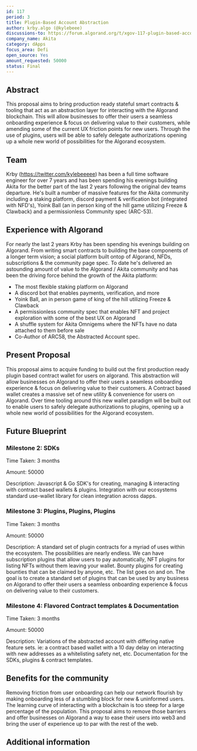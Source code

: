 ```yaml
---
id: 117
period: 3
title: Plugin-Based Account Abstraction
author: krby.algo (@kylebeee)
discussions-to: https://forum.algorand.org/t/xgov-117-plugin-based-account-abstraction/11072
company_name: Akita
category: dApps
focus_area: Defi
open_source: Yes
amount_requested: 50000
status: Final
---
```


## Abstract
This proposal aims to bring production ready stateful smart contracts & tooling that act as an abstraction layer for interacting with the Algorand blockchain. This will allow businesses to offer their users a seamless onboarding experience & focus on delivering value to their customers, while amending some of the current UX friction points for new users. Through the use of plugins, users will be able to safely delegate authorizations opening up a whole new world of possibilities for the Algorand ecosystem.

## Team
Krby (https://twitter.com/kylebeeeee) has been a full time software engineer for over 7 years and has been spending his evenings building Akita for the better part of the last 2 years following the original dev teams departure. He's built a number of massive features for the Akita community including a staking platform, discord payment & verification bot (integrated with NFD's), Yoink Ball (an in person king of the hill game utilizing Freeze & Clawback) and a permissionless Community spec (ARC-53).

## Experience with Algorand
For nearly the last 2 years Krby has been spending his evenings building on Algorand. From writing smart contracts to building the base components of a longer term vision; a social platform built ontop of Algorand, NFDs, subscriptions & the community page spec. To date he's delivered an astounding amount of value to the Algorand / Akita community and has been the driving force behind the growth of the Akita platform:

- The most flexible staking platform on Algorand
- A discord bot that enables payments, verification, and more
- Yoink Ball, an in person game of king of the hill utilizing Freeze & Clawback
- A permissionless community spec that enables NFT and project exploration with some of the best UX on Algorand
- A shuffle system for Akita Omnigems where the NFTs have no data attached to them before sale
- Co-Author of ARC58, the Abstracted Account spec.

## Present Proposal
This proposal aims to acquire funding to build out the first production ready plugin based contract wallet for users on algorand. This abstraction will allow businesses on Algorand to offer their users a seamless onboarding experience & focus on delivering value to their customers. A Contract based wallet creates a massive set of new utility & convenience for users on Algorand. Over time tooling around this new wallet paradigm will be built out to enable users to safely delegate authorizations to plugins, opening up a whole new world of possibilities for the Algorand ecosystem.

## Future Blueprint


### Milestone 2: SDKs
Time Taken: 3 months

Amount: 50000

Description:
Javascript & Go SDK's for creating, managing & interacting with contract based wallets & plugins. Integration with our ecosystems standard use-wallet library for clean integration across dapps.

### Milestone 3: Plugins, Plugins, Plugins
Time Taken: 3 months

Amount: 50000

Description:
A standard set of plugin contracts for a myriad of uses within the ecosystem. The possibilities are nearly endless. We can have subscription plugins that allow users to pay automatically, NFT plugins for listing NFTs without them leaving your wallet. Bounty plugins for creating bounties that can be claimed by anyone, etc. The list goes on and on. The goal is to create a standard set of plugins that can be used by any business on Algorand to offer their users a seamless onboarding experience & focus on delivering value to their customers.


### Milestone 4: Flavored Contract templates & Documentation
Time Taken: 3 months

Amount: 50000

Description:
Variations of the abstracted account with differing native feature sets. ie: a contract based wallet with a 10 day delay on interacting with new addresses as a whitelisting safety net, etc.
Documentation for the SDKs, plugins & contract templates.


## Benefits for the community
Removing friction from user onboarding can help our network flourish by making onboarding less of a stumbling block for new & uninformed users. The learning curve of interacting with a blockchain is too steep for a large percentage of the population. This proposal aims to remove those barriers and offer businesses on Algorand a way to ease their users into web3 and bring the user of experience up to par with the rest of the web.

## Additional information
